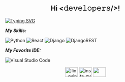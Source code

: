<div align="center">
<h2>Hi <𝚍𝚎𝚟𝚎𝚕𝚘𝚙𝚎𝚛𝚜/>!</h2>
</div>


 
[![Typing SVG](https://readme-typing-svg.herokuapp.com?font=Architects+Daughter&color=15C4DB&size=30&lines=It's+Matin!;I+love+GOOGLING+^^;&center=true)](https://git.io/typing-svg)


<p></p>

***My Skills:***

![Python](https://img.shields.io/badge/python-3670A0?style=for-the-badge&logo=python&logoColor=ffdd54)
![React](https://img.shields.io/badge/react-%2320232a.svg?style=for-the-badge&logo=react&logoColor=%2361DAFB)
![Django](https://img.shields.io/badge/django-%23092E20.svg?style=for-the-badge&logo=django&logoColor=white)
![DjangoREST](https://img.shields.io/badge/DJANGO-REST-ff1709?style=for-the-badge&logo=django&logoColor=white&color=ff1709&labelColor=gray)


***My Favorite IDE:***

![Visual Studio Code](https://img.shields.io/badge/Visual%20Studio%20Code-0078d7.svg?style=for-the-badge&logo=visual-studio-code&logoColor=white)



<p align="center">
<a href="https://www.linkedin.com/in/matin-razaghi-zade-634b161b3/" target="blank"><img align="center" src="https://cdn-icons-png.flaticon.com/512/174/174857.png" alt="lin_ovindu" height="30" width="40" /></a>  
<a href="https://www.instagram.com/matin.martiny/" target="blank"><img align="center" src="https://image.flaticon.com/icons/png/128/174/174855.png" alt="insta_ovindu" height="30" width="40" /></a>
 <a href = "kazutomartin20@gmail.com"><img align="center" src="https://seeklogo.com/images/G/gmail-new-2020-logo-32DBE11BB4-seeklogo.com.png" height="30" width="40" /></a>
</p>
